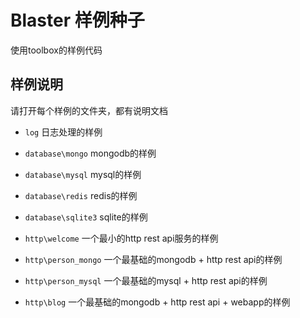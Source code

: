 Blaster 样例种子
===================

使用toolbox的样例代码

## 样例说明

请打开每个样例的文件夹，都有说明文档

* `log` 日志处理的样例

* `database\mongo` mongodb的样例
* `database\mysql` mysql的样例
* `database\redis` redis的样例
* `database\sqlite3` sqlite的样例

* `http\welcome` 一个最小的http rest api服务的样例
* `http\person_mongo` 一个最基础的mongodb + http rest api的样例
* `http\person_mysql` 一个最基础的mysql + http rest api的样例
* `http\blog` 一个最基础的mongodb + http rest api + webapp的样例

